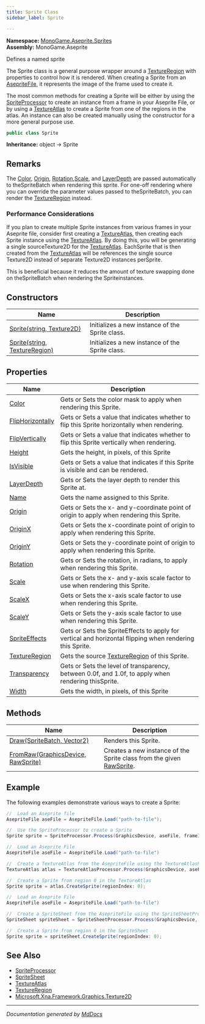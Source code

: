 ```yaml
---
title: Sprite Class
sidebar_label: Sprite

---
```


**Namespace:** [MonoGame.Aseprite.Sprites](../)  
**Assembly:** MonoGame.Aseprite

Defines a named sprite

The Sprite class is a general purpose wrapper around a [TextureRegion](../../TextureRegion/) with properties to control how it is rendered.  When creating a Sprite from an [AsepriteFile](../../AsepriteFile/), it represents the image of the frame used to create it.

The most common methods for creating a Sprite will be either by using the [SpriteProcessor](../../Content/Processors/SpriteProcessor/) to create an instance from a frame in your Aseprite File, or by using a [TextureAtlas](../TextureAtlas/) to create a Sprite from one of the regions in the atlas.  An instance can also be created manually using the constructor for a more general purpose use.

```csharp
public class Sprite
```

**Inheritance:** object → Sprite

## Remarks

The [Color](Properties/Color.md), [Origin](Properties/Origin.md), [Rotation](Properties/Rotation.md),[Scale](Properties/Scale.md), and [LayerDepth](Properties/LayerDepth.md) are passed automatically to theSpriteBatch when rendering this sprite. For one\-off rendering where you can override the parameter values passed to theSpriteBatch, you can render the [TextureRegion](Properties/TextureRegion.md) instead.   

### Performance Considerations   

If you plan to create multiple Sprite instances from various frames in your Aseprite file, consider first creating a [TextureAtlas](../TextureAtlas/), then creating each Sprite instance using the [TextureAtlas](../TextureAtlas/).  By doing this, you will be generating a single sourceTexture2D for the [TextureAtlas](../TextureAtlas/).  EachSprite that is then created from the [TextureAtlas](../TextureAtlas/) will be references the single source Texture2D instead of separate Texture2D instances perSprite.

This is beneficial because it reduces the amount of texture swapping done on theSpriteBatch when rendering the Spriteinstances.

## Constructors

| Name                                                                              | Description                                     |
| --------------------------------------------------------------------------------- | ----------------------------------------------- |
| [Sprite(string, Texture2D)](Constructors/#spritestring-texture2d)         | Initializes a new instance of the Sprite class. |
| [Sprite(string, TextureRegion)](Constructors/#spritestring-textureregion) | Initializes a new instance of the Sprite class. |

## Properties

| Name                                               | Description                                                                                              |
| -------------------------------------------------- | -------------------------------------------------------------------------------------------------------- |
| [Color](Properties/Color.md)                       | Gets or Sets the color mask to apply when rendering this Sprite.                                         |
| [FlipHorizontally](Properties/FlipHorizontally.md) | Gets or Sets a value that indicates whether to flip this Sprite horizontally when rendering.             |
| [FlipVertically](Properties/FlipVertically.md)     | Gets or Sets a value that indicates whether to flip this Sprite vertically when rendering.               |
| [Height](Properties/Height.md)                     | Gets the height, in pixels, of this Sprite                                                               |
| [IsVisible](Properties/IsVisible.md)               | Gets or Sets a value that indicates if this Sprite is visible and can be rendered.                       |
| [LayerDepth](Properties/LayerDepth.md)             | Gets or Sets the layer depth to render this Sprite at.                                                   |
| [Name](Properties/Name.md)                         | Gets the name assigned to this Sprite.                                                                   |
| [Origin](Properties/Origin.md)                     | Gets or Sets the x\- and y\-coordinate point of origin to apply when rendering this Sprite.              |
| [OriginX](Properties/OriginX.md)                   | Gets or Sets the x\-coordinate point of origin to apply when rendering this Sprite.                      |
| [OriginY](Properties/OriginY.md)                   | Gets or Sets the y\-coordinate point of origin to apply when rendering this Sprite.                      |
| [Rotation](Properties/Rotation.md)                 | Gets or Sets the rotation, in radians, to apply when rendering this Sprite.                              |
| [Scale](Properties/Scale.md)                       | Gets or Sets the x\- and y\-axis scale factor to use when rendering this Sprite.                         |
| [ScaleX](Properties/ScaleX.md)                     | Gets or Sets the x\-axis scale factor to use when rendering this Sprite.                                 |
| [ScaleY](Properties/ScaleY.md)                     | Gets or Sets the y\-axis scale factor to use when rendering this Sprite.                                 |
| [SpriteEffects](Properties/SpriteEffects.md)       | Gets or Sets the SpriteEffects to apply for vertical and horizontal flipping when rendering this Sprite. |
| [TextureRegion](Properties/TextureRegion.md)       | Gets the source [TextureRegion](Properties/TextureRegion.md) of this Sprite.                             |
| [Transparency](Properties/Transparency.md)         | Gets or Sets the level of transparency, between 0.0f, and 1.0f, to apply when rendering thisSprite.      |
| [Width](Properties/Width.md)                       | Gets the width, in pixels, of this Sprite                                                                |

## Methods

| Name                                                     | Description                                                                                               |
| -------------------------------------------------------- | --------------------------------------------------------------------------------------------------------- |
| [Draw(SpriteBatch, Vector2)](Methods/Draw.md)            | Renders this Sprite.                                                                                      |
| [FromRaw(GraphicsDevice, RawSprite)](Methods/FromRaw.md) | Creates a new instance of the Sprite class from the given [RawSprite](../../RawTypes/RawSprite/). |

## Example

The following examples demonstrate various ways to create a Sprite:

```cs {5} title='Create Sprite using SpriteProcessor' showLineNumbers
//  Load an Aseprite file
AsepriteFile aseFile = AsepriteFile.Load("path-to-file");

//  Use the SpriteProcessor to create a Sprite
Sprite sprite = SpriteProcessor.Process(GraphicsDevice, aseFile, frameIndex: 0);
```
```cs {8} title='Create Sprite using TextureAtlas' showLineNumbers
//  Load an Aseprite File
AsepriteFile aseFile = AsepriteFile.Load("path-to-file")

//  Create a TextureAtlas from the AsepriteFile using the TextureAtlasProcessor
TextureAtlas atlas = TextureAtlasProcessor.Process(GraphicsDevice, aseFile);

//  Create a Sprite from region 0 in the TextureAtlas
Sprite sprite = atlas.CreateSprite(regionIndex: 0);
```
```cs {8} title='Create Sprite using SpriteSheet' showLineNumbers
//  Load an Aseprite File
AsepriteFile aseFile = AsepriteFile.Load("path-to-file")

//  Create a SpriteSheet from the AsepriteFile using the SpriteSheetProcessor
SpriteSheet spriteSheet = SpriteSheetProcessor.Process(GraphicsDevice, aseFile);

//  Create a Sprite from region 0 in the SpriteSheet
Sprite sprite = spriteSheet.CreateSprite(regionIndex: 0);
```

## See Also

- [SpriteProcessor](../../Content/Processors/SpriteProcessor/)
- [SpriteSheet](../SpriteSheet/)
- [TextureAtlas](../TextureAtlas/)
- [TextureRegion](Properties/TextureRegion.md)
- [Microsoft.Xna.Framework.Graphics.Texture2D](https://docs.monogame.net/api/Microsoft.Xna.Framework.Graphics.Texture2D.html)

___

*Documentation generated by [MdDocs](https://github.com/ap0llo/mddocs)*
